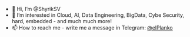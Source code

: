 - 👋 Hi, I’m @ShyrikSV
- 👀 I’m interested in Cloud, AI, Data Engineering, BigData, Cybe Security, hard, embedded - and much much more!
- 📫 How to reach me - write me a message in Telegram: [@elPlanko](https://t.me/elPlanko)

<!---
ShyrikSV/ShyrikSV is a ✨ special ✨ repository because its `README.md` (this file) appears on your GitHub profile.
You can click the Preview link to take a look at your changes.
--->

